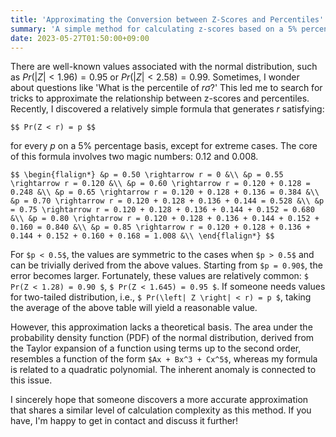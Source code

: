 ```yaml
---
title: 'Approximating the Conversion between Z-Scores and Percentiles'
summary: 'A simple method for calculating z-scores based on a 5% percentage basis'
date: 2023-05-27T01:50:00+09:00
---
```


There are well-known values associated with the normal distribution, such as $Pr(\left| Z \right| < 1.96) = 0.95$ or $Pr(\left| Z \right| < 2.58) = 0.99$. Sometimes, I wonder about questions like 'What is the percentile of $r\sigma$?' This led me to search for tricks to approximate the relationship between z-scores and percentiles. Recently, I discovered a relatively simple formula that generates $r$ satisfying:

`$$ Pr(Z < r) = p $$`

for every $p$ on a 5% percentage basis, except for extreme cases. The core of this formula involves two magic numbers: $0.12$ and $0.008$.

`$$
\begin{flalign*}
    &p = 0.50 \rightarrow r = 0 &\\
    &p = 0.55 \rightarrow r = 0.120 &\\
    &p = 0.60 \rightarrow r = 0.120 + 0.128 = 0.248 &\\
    &p = 0.65 \rightarrow r = 0.120 + 0.128 + 0.136 = 0.384 &\\
    &p = 0.70 \rightarrow r = 0.120 + 0.128 + 0.136 + 0.144 = 0.528 &\\
    &p = 0.75 \rightarrow r = 0.120 + 0.128 + 0.136 + 0.144 + 0.152 = 0.680 &\\
    &p = 0.80 \rightarrow r = 0.120 + 0.128 + 0.136 + 0.144 + 0.152 + 0.160 = 0.840 &\\
    &p = 0.85 \rightarrow r = 0.120 + 0.128 + 0.136 + 0.144 + 0.152 + 0.160 + 0.168 = 1.008 &\\
\end{flalign*}
$$`

For `$p < 0.5$`, the values are symmetric to the cases when `$p > 0.5$` and can be trivially derived from the above values. Starting from `$p = 0.90$`, the error becomes larger. Fortunately, these values are relatively common: `$ Pr(Z < 1.28) = 0.90 $`, `$ Pr(Z < 1.645) = 0.95 $`. If someone needs values for two-tailed distribution, i.e., `$ Pr(\left| Z \right| < r) = p $`, taking the average of the above table will yield a reasonable value.

However, this approximation lacks a theoretical basis. The area under the probability density function (PDF) of the normal distribution, derived from the Taylor expansion of a function using terms up to the second order, resembles a function of the form `$Ax + Bx^3 + Cx^5$`, whereas my formula is related to a quadratic polynomial. The inherent anomaly is connected to this issue.

I sincerely hope that someone discovers a more accurate approximation that shares a similar level of calculation complexity as this method. If you have, I'm happy to get in contact and discuss it further!
